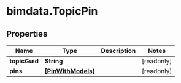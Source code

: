 # bimdata.TopicPin

## Properties

Name | Type | Description | Notes
------------ | ------------- | ------------- | -------------
**topicGuid** | **String** |  | [readonly] 
**pins** | [**[PinWithModels]**](PinWithModels.md) |  | [readonly] 


